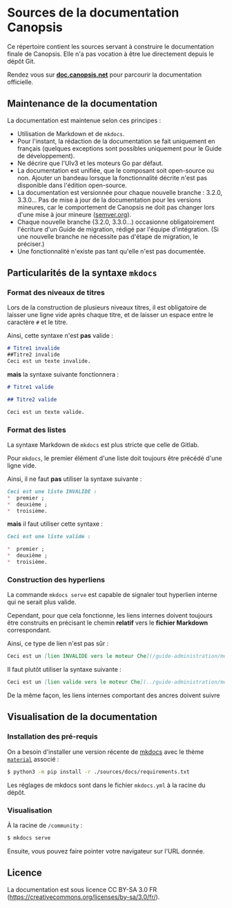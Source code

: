# Sources de la documentation Canopsis

Ce répertoire contient les sources servant à construire le documentation finale de Canopsis. Elle n'a pas vocation à être lue directement depuis le dépôt Git.

Rendez vous sur [**doc.canopsis.net**](https://doc.canopsis.net) pour parcourir la documentation officielle.

## Maintenance de la documentation

La documentation est maintenue selon ces principes :

*  Utilisation de Markdown et de `mkdocs`.
*  Pour l'instant, la rédaction de la documentation se fait uniquement en français (quelques exceptions sont possibles uniquement pour le Guide de développement).
*  Ne décrire que l'UIv3 et les moteurs Go par défaut.
*  La documentation est unifiée, que le composant soit open-source ou non. Ajouter un bandeau lorsque la fonctionnalité décrite n'est pas disponible dans l'édition open-source.
*  La documentation est versionnée pour chaque nouvelle branche : 3.2.0, 3.3.0… Pas de mise à jour de la documentation pour les versions mineures, car le comportement de Canopsis ne doit pas changer lors d'une mise à jour mineure ([semver.org](https://semver.org)).
*  Chaque nouvelle branche (3.2.0, 3.3.0…) occasionne obligatoirement l'écriture d'un Guide de migration, rédigé par l'équipe d'intégration. (Si une nouvelle branche ne nécessite pas d'étape de migration, le préciser.)
*  Une fonctionnalité n'existe pas tant qu'elle n'est pas documentée.

## Particularités de la syntaxe `mkdocs`

### Format des niveaux de titres

Lors de la construction de plusieurs niveaux titres, il est obligatoire de laisser une ligne vide après chaque titre, et de laisser un espace entre le caractère `#` et le titre.

Ainsi, cette syntaxe n'est **pas** valide :
```md
# Titre1 invalide
##Titre2 invalide
Ceci est un texte invalide.
```

**mais** la syntaxe suivante fonctionnera :
```md
# Titre1 valide

## Titre2 valide

Ceci est un texte valide.
```

### Format des listes

La syntaxe Markdown de `mkdocs` est plus stricte que celle de Gitlab.

Pour `mkdocs`, le premier élément d'une liste doit toujours être précédé d'une ligne vide.

Ainsi, il ne faut **pas** utiliser la syntaxe suivante :
```md
Ceci est une liste INVALIDE :
*  premier ;
*  deuxième ;
*  troisième.
```

**mais** il faut utiliser cette syntaxe :
```md
Ceci est une liste valide :

*  premier ;
*  deuxième ;
*  troisième.
```

### Construction des hyperliens

La commande `mkdocs serve` est capable de signaler tout hyperlien interne qui ne serait plus valide.

Cependant, pour que cela fonctionne, les liens internes doivent toujours être construits en précisant le chemin **relatif** vers le **fichier Markdown** correspondant.

Ainsi, ce type de lien n'est pas sûr :
```md
Ceci est un [lien INVALIDE vers le moteur Che](/guide-administration/moteur/che/)
```

Il faut plutôt utiliser la syntaxe suivante :
```md
Ceci est un [lien valide vers le moteur Che](../guide-administration/moteur/che.md)
```

De la même façon, les liens internes comportant des ancres doivent suivre

## Visualisation de la documentation

### Installation des pré-requis

On a besoin d'installer une version récente de [mkdocs](https://www.mkdocs.org/) avec le thème [`material`](https://squidfunk.github.io/mkdocs-material/) associé :

```sh
$ python3 -m pip install -r ./sources/docs/requirements.txt
```

Les réglages de mkdocs sont dans le fichier `mkdocs.yml` à la racine du dépôt.

### Visualisation

À la racine de `/community` :

```sh
$ mkdocs serve 
```

Ensuite, vous pouvez faire pointer votre navigateur sur l'URL donnée.

## Licence

La documentation est sous licence CC BY-SA 3.0 FR (https://creativecommons.org/licenses/by-sa/3.0/fr/).
